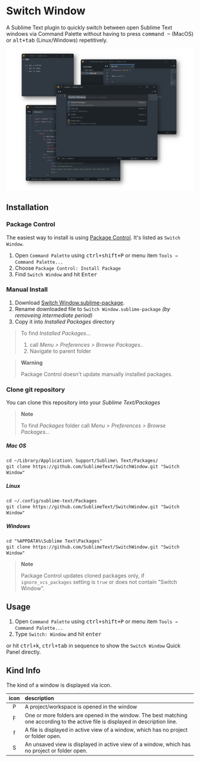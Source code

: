 # Switch Window

A Sublime Text plugin to quickly switch between open Sublime Text windows
via Command Palette without having to press <kbd>command ~</kbd> (MacOS)
or <kbd>alt+tab</kbd> (Linux/Windows) repetitively.

![](preview.png)

## Installation

### Package Control

The easiest way to install is using [Package Control](https://packagecontrol.io). It's listed as `Switch Window`.

1. Open `Command Palette` using <kbd>ctrl+shift+P</kbd> or menu item `Tools → Command Palette...`
2. Choose `Package Control: Install Package`
3. Find `Switch Window` and hit <kbd>Enter</kbd>

### Manual Install

1. Download [Switch Window.sublime-package](https://github.com/SublimeText/SwitchWindow/releases).
2. Rename downloaded file to `Switch Window.sublime-package` _(by removeing intermediate period)_
3. Copy it into _Installed Packages_ directory

> To find _Installed Packages_...
>
> 1. call _Menu > Preferences > Browse Packages.._
> 2. Navigate to parent folder

> **Warning**
>
> Package Control doesn't update manually installed packages.

### Clone git repository

You can clone this repository into your _Sublime Text/Packages_

> **Note**
>
> To find _Packages_ folder call _Menu > Preferences > Browse Packages..._

##### Mac OS

```shell
cd ~/Library/Application\ Support/Sublime\ Text/Packages/
git clone https://github.com/SublimeText/SwitchWindow.git "Switch Window"
```

##### Linux

```shell
cd ~/.config/sublime-text/Packages
git clone https://github.com/SublimeText/SwitchWindow.git "Switch Window"
```

##### Windows

```shell
cd "%APPDATA%\Sublime Text\Packages"
git clone https://github.com/SublimeText/SwitchWindow.git "Switch Window"
```

> **Note**
>
> Package Control updates cloned packages only,
> if `ignore_vcs_packages` setting is `true`
> or does not contain "Switch Window".

## Usage

1. Open `Command Palette` using <kbd>ctrl+shift+P</kbd> or menu item `Tools → Command Palette...`
2. Type `Switch: Window` and hit <kbd>enter</kbd>

or hit <kbd>ctrl+k</kbd>, <kbd>ctrl+tab</kbd> in sequence
to show the `Switch Window` Quick Panel directly.

## Kind Info

The kind of a window is displayed via icon.

| icon | description
|:----:|:---
| P    | A project/workspace is opened in the window
| F    | One or more folders are opened in the window. The best matching one according to the active file is displayed in description line.
| f    | A file is displayed in active view of a window, which has no project or folder open.
| S    | An unsaved view is displayed in active view of a window, which has no project or folder open.